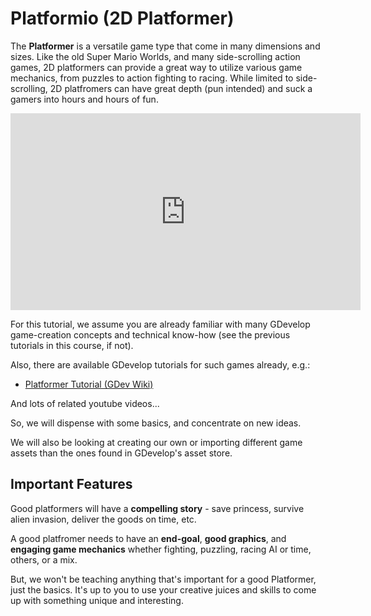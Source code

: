 # Platformio (2D Platformer)

The **Platformer** is a versatile game type that come in many dimensions and sizes.  Like the old Super Mario Worlds, and many side-scrolling action games, 2D platformers can provide a great way to utilize various game mechanics, from puzzles to action fighting to racing.  While limited to side-scrolling, 2D platfromers can have great depth (pun intended) and suck a gamers into hours and hours of fun.

<iframe width="560" height="315" src="https://www.youtube.com/embed/rLl9XBg7wSs?start=10" title="YouTube video player" frameborder="0" allow="accelerometer; autoplay; clipboard-write; encrypted-media; gyroscope; picture-in-picture" allowfullscreen></iframe>

For this tutorial, we assume you are already familiar with many GDevelop game-creation concepts and technical know-how (see the previous tutorials in this course, if not).

Also, there are available GDevelop tutorials for such games already, e.g.:

- [Platformer Tutorial (GDev Wiki)](https://wiki.gdevelop.io/gdevelop5/tutorials/platformer/start)

And lots of related youtube videos...

So, we will dispense with some basics, and concentrate on new ideas.

We will also be looking at creating our own or importing different game assets than the ones found in GDevelop's asset store.

## Important Features 

Good platformers will have a **compelling story** - save princess, survive alien invasion, deliver the goods on time, etc.

A good platfromer needs to have an **end-goal**, **good graphics**, and **engaging game mechanics** whether fighting, puzzling, racing AI or time, others, or a mix.

But, we won't be teaching anything that's important for a good Platformer, just the basics.  It's up to you to use your creative juices and skills to come up with something unique and interesting.
